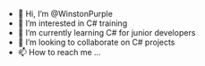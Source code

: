 - 👋 Hi, I’m @WinstonPurple
- 👀 I’m interested in C# training
- 🌱 I’m currently learning C# for junior developers
- 💞️ I’m looking to collaborate on C# projects
- 📫 How to reach me ...

<!---
WinstonPurple/WinstonPurple is a ✨ special ✨ repository because its `README.md` (this file) appears on your GitHub profile.
You can click the Preview link to take a look at your changes.
--->
